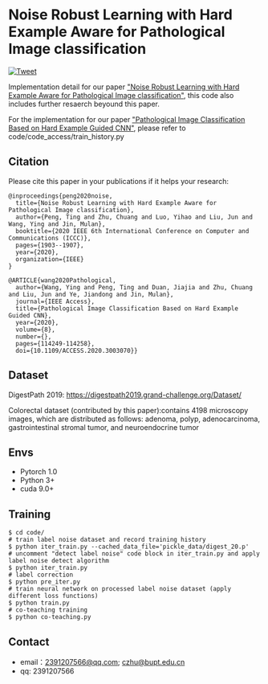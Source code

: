 # Noise Robust Learning with Hard Example Aware for Pathological Image classification 
[![Tweet](https://img.shields.io/twitter/url/http/shields.io.svg?style=social)](https://twitter.com/intent/tweet?text=Codes%20and%20Data%20for%20Our%20Paper:%20"Noise%20Robust%20Learning%20with%20Hard%20Example%20Aware%20for%20Pathological%20Image%20classification"%20&url=https://github.com/bupt-ai-cz/Label-Noise-Robust-Training)

Implementation detail for our paper ["Noise Robust Learning with Hard Example Aware for Pathological Image classification"](https://ieeexplore.ieee.org/abstract/document/9344937), this code also includes further resaerch beyound this paper.

For the implementation for our paper ["Pathological Image Classification Based on Hard Example Guided CNN"](https://ieeexplore.ieee.org/abstract/document/9119412), please refer to code/code_access/train_history.py

## Citation

Please cite this paper in your publications if it helps your research:

```
@inproceedings{peng2020noise,
  title={Noise Robust Learning with Hard Example Aware for Pathological Image classification},
  author={Peng, Ting and Zhu, Chuang and Luo, Yihao and Liu, Jun and Wang, Ying and Jin, Mulan},
  booktitle={2020 IEEE 6th International Conference on Computer and Communications (ICCC)},
  pages={1903--1907},
  year={2020},
  organization={IEEE}
}
```

```
@ARTICLE{wang2020Pathological,  
  author={Wang, Ying and Peng, Ting and Duan, Jiajia and Zhu, Chuang and Liu, Jun and Ye, Jiandong and Jin, Mulan},  
  journal={IEEE Access},   
  title={Pathological Image Classification Based on Hard Example Guided CNN},   
  year={2020},  
  volume={8},  
  number={},  
  pages={114249-114258},  
  doi={10.1109/ACCESS.2020.3003070}}
```

## Dataset
DigestPath 2019:
https://digestpath2019.grand-challenge.org/Dataset/

Colorectal dataset (contributed by this paper):contains 4198 microscopy images, which are distributed as follows: adenoma, polyp, adenocarcinoma, gastrointestinal stromal tumor, and neuroendocrine tumor

## Envs
- Pytorch 1.0
- Python 3+
- cuda 9.0+

## Training
```
$ cd code/
# train label noise dataset and record training history
$ python iter_train.py --cached_data_file='pickle_data/digest_20.p'
# uncomment "detect label noise" code block in iter_train.py and apply label noise detect algorithm
$ python iter_train.py 
# label correction
$ python pre_iter.py
# train neural network on processed label noise dataset (apply different loss functions)
$ python train.py
# co-teaching training
$ python co-teaching.py
```

## Contact

* email：2391207566@qq.com; czhu@bupt.edu.cn
* qq: 2391207566

